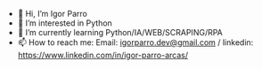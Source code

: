 - 👋 Hi, I’m Igor Parro 
- 👀 I’m interested in Python
- 🌱 I’m currently learning Python/IA/WEB/SCRAPING/RPA
- 📫 How to reach me: Email: igorparro.dev@gmail.com / linkedin: https://www.linkedin.com/in/igor-parro-arcas/
